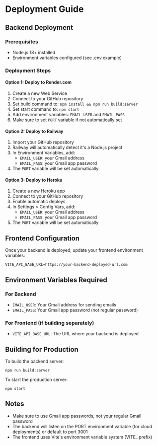 # Deployment Guide

## Backend Deployment

### Prerequisites
- Node.js 18+ installed
- Environment variables configured (see .env.example)

### Deployment Steps

#### Option 1: Deploy to Render.com
1. Create a new Web Service
2. Connect to your GitHub repository
3. Set build command to: `npm install && npm run build:server`
4. Set start command to: `npm start`
5. Add environment variables: `EMAIL_USER` and `EMAIL_PASS`
6. Make sure to set `PORT` variable if not automatically set

#### Option 2: Deploy to Railway
1. Import your GitHub repository
2. Railway will automatically detect it's a Node.js project
3. In Environment Variables, add:
   - `EMAIL_USER`: your Gmail address
   - `EMAIL_PASS`: your Gmail app password
4. The `PORT` variable will be set automatically

#### Option 3: Deploy to Heroku
1. Create a new Heroku app
2. Connect to your GitHub repository
3. Enable automatic deploys
4. In Settings > Config Vars, add:
   - `EMAIL_USER`: your Gmail address
   - `EMAIL_PASS`: your Gmail app password
5. The `PORT` variable will be set automatically

## Frontend Configuration

Once your backend is deployed, update your frontend environment variables:

```
VITE_API_BASE_URL=https://your-backend-deployed-url.com
```

## Environment Variables Required

### For Backend
- `EMAIL_USER`: Your Gmail address for sending emails
- `EMAIL_PASS`: Your Gmail app password (not regular password)

### For Frontend (if building separately)
- `VITE_API_BASE_URL`: The URL where your backend is deployed

## Building for Production

To build the backend server:
```
npm run build:server
```

To start the production server:
```
npm start
```

## Notes
- Make sure to use Gmail app passwords, not your regular Gmail password
- The backend will listen on the PORT environment variable (for cloud deployments) or default to port 3001
- The frontend uses Vite's environment variable system (VITE_ prefix)